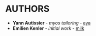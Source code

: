 # AUTHORS

* **Yann Autissier** - *myos tailoring* - [aya](https://github.com/aya)
* **Emilien Kenler** - *initial work* - [milk](https://github.com/milk)

